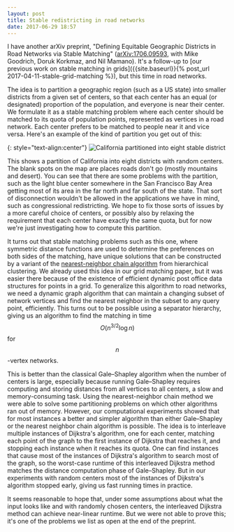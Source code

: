 ```yaml
---
layout: post
title: Stable redistricting in road networks
date: 2017-06-29 18:57
---
```

I have another arXiv preprint, "Defining Equitable Geographic Districts in Road Networks via Stable Matching" ([arXiv:1706.09593](https://arxiv.org/abs/1706.09593), with Mike Goodrich, Doruk Korkmaz, and Nil Mamano). It's a follow-up to [our previous work on stable matching in grids]({{site.baseurl}}{% post_url 2017-04-11-stable-grid-matching %}), but this time in road networks.

The idea is to partition a geographic region (such as a US state) into smaller districts from a given set of centers, so that each center has an equal (or designated) proportion of the population, and everyone is near their center. We formulate it as a stable matching problem where each center should be matched to its quota of population points, represented as vertices in a road network. Each center prefers to be matched to people near it and vice versa. Here's an example of the kind of partition you get out of this:

{: style="text-align:center"}
![California partitioned into eight stable district]({{site.baseurl}}/assets/2017/CA8.png)

This shows a partition of California into eight districts with random centers. The blank spots on the map are places roads don't go (mostly mountains and desert). You can see that there are some problems with the partition, such as the light blue center somewhere in the San Francisco Bay Area getting most of its area in the far north and far south of the state. That sort of disconnection wouldn't be allowed in the applications we have in mind, such as congressional redistricting. We hope to fix those sorts of issues by a more careful choice of centers, or possibly also by relaxing the requirement that each center have exactly the same quota, but for now we're just investigating how to compute this partition.

It turns out that stable matching problems such as this one, where symmetric distance functions are used to determine the preferences on both sides of the matching, have unique solutions that can be constructed by a variant of the [nearest-neighbor chain algorithm](https://en.wikipedia.org/wiki/Nearest-neighbor_chain_algorithm) from hierarchical clustering. We already used this idea in our grid matching paper, but it was easier there because of the existence of efficient dynamic post office data structures for points in a grid. To generalize this algorithm to road networks, we need a dynamic graph algorithm that can maintain a changing subset of network vertices and find the nearest neighbor in the subset to any query point, efficiently. This turns out to be possible using a separator hierarchy, giving us an algorithm to find the matching in time $$O(n^{3/2}\log n)$$ for $$n$$-vertex networks.

This is better than the classical Gale–Shapley algorithm when the number of centers is large, especially because running Gale–Shapley requires computing and storing distances from all vertices to all centers, a slow and memory-consuming task.
Using the nearest-neighbor chain method we were able to solve some partitioning problems on which other algorithms ran out of memory. However, our computational experiments showed that for most instances a better and simpler algorithm than either Gale–Shapley or the nearest neighbor chain algorithm is possible. The idea is to interleave multiple instances of Dijkstra's algorithm, one for each center, matching each point of the graph to the first instance of Dijkstra that reaches it, and stopping each instance when it reaches its quota. One can find instances that cause most of the instances of Dijkstra's algorithm to search most of the graph, so the worst-case runtime of this interleaved Dijkstra method matches the distance computation phase of Gale–Shapley. But in our experiments with random centers most of the instances of Dijkstra's algorithm stopped early, giving us fast running times in practice.

It seems reasonable to hope that, under some assumptions about what the input looks like and with randomly chosen centers, the interleaved Dijkstra method can achieve near-linear runtime. But we were not able to prove this; it's one of the problems we list as open at the end of the preprint.